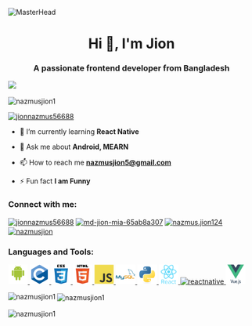 ![MasterHead](https://github.githubassets.com/assets/social-2deb6d7d43e7.jpg)

<h1 align="center">Hi 👋, I'm Jion</h1>
<h3 align="center">A passionate frontend developer from Bangladesh</h3>
<img src="https://cdn.dribbble.com/users/1162077/screenshots/3848914/programmer.gif"/>



<p align="left"> <img src="https://komarev.com/ghpvc/?username=nazmusjion1&label=Profile%20views&color=0e75b6&style=flat" alt="nazmusjion1" /> </p>

<p align="left"> <a href="https://twitter.com/jionnazmus56688" target="blank"><img src="https://img.shields.io/twitter/follow/jionnazmus56688?logo=twitter&style=for-the-badge" alt="jionnazmus56688" /></a> </p>

- 🌱 I’m currently learning **React Native**

- 💬 Ask me about **Android, MEARN**

- 📫 How to reach me **nazmusjion5@gmail.com**

- ⚡ Fun fact **I am Funny**

<h3 align="left">Connect with me:</h3>
<p align="left">
<a href="https://twitter.com/jionnazmus56688" target="blank"><img align="center" src="https://raw.githubusercontent.com/rahuldkjain/github-profile-readme-generator/master/src/images/icons/Social/twitter.svg" alt="jionnazmus56688" height="30" width="40" /></a>
<a href="https://linkedin.com/in/md-jion-mia-65ab8a307" target="blank"><img align="center" src="https://raw.githubusercontent.com/rahuldkjain/github-profile-readme-generator/master/src/images/icons/Social/linked-in-alt.svg" alt="md-jion-mia-65ab8a307" height="30" width="40" /></a>
<a href="https://fb.com/nazmus.jion124" target="blank"><img align="center" src="https://raw.githubusercontent.com/rahuldkjain/github-profile-readme-generator/master/src/images/icons/Social/facebook.svg" alt="nazmus.jion124" height="30" width="40" /></a>
<a href="https://instagram.com/nazmusjion" target="blank"><img align="center" src="https://raw.githubusercontent.com/rahuldkjain/github-profile-readme-generator/master/src/images/icons/Social/instagram.svg" alt="nazmusjion" height="30" width="40" /></a>
</p>

<h3 align="left">Languages and Tools:</h3>
<p align="left"> <a href="https://developer.android.com" target="_blank" rel="noreferrer"> <img src="https://raw.githubusercontent.com/devicons/devicon/master/icons/android/android-original-wordmark.svg" alt="android" width="40" height="40"/> </a> <a href="https://www.cprogramming.com/" target="_blank" rel="noreferrer"> <img src="https://raw.githubusercontent.com/devicons/devicon/master/icons/c/c-original.svg" alt="c" width="40" height="40"/> </a> <a href="https://www.w3schools.com/css/" target="_blank" rel="noreferrer"> <img src="https://raw.githubusercontent.com/devicons/devicon/master/icons/css3/css3-original-wordmark.svg" alt="css3" width="40" height="40"/> </a> <a href="https://www.w3.org/html/" target="_blank" rel="noreferrer"> <img src="https://raw.githubusercontent.com/devicons/devicon/master/icons/html5/html5-original-wordmark.svg" alt="html5" width="40" height="40"/> </a> <a href="https://developer.mozilla.org/en-US/docs/Web/JavaScript" target="_blank" rel="noreferrer"> <img src="https://raw.githubusercontent.com/devicons/devicon/master/icons/javascript/javascript-original.svg" alt="javascript" width="40" height="40"/> </a> <a href="https://www.mysql.com/" target="_blank" rel="noreferrer"> <img src="https://raw.githubusercontent.com/devicons/devicon/master/icons/mysql/mysql-original-wordmark.svg" alt="mysql" width="40" height="40"/> </a> <a href="https://www.python.org" target="_blank" rel="noreferrer"> <img src="https://raw.githubusercontent.com/devicons/devicon/master/icons/python/python-original.svg" alt="python" width="40" height="40"/> </a> <a href="https://reactjs.org/" target="_blank" rel="noreferrer"> <img src="https://raw.githubusercontent.com/devicons/devicon/master/icons/react/react-original-wordmark.svg" alt="react" width="40" height="40"/> </a> <a href="https://reactnative.dev/" target="_blank" rel="noreferrer"> <img src="https://reactnative.dev/img/header_logo.svg" alt="reactnative" width="40" height="40"/> </a> <a href="https://vuejs.org/" target="_blank" rel="noreferrer"> <img src="https://raw.githubusercontent.com/devicons/devicon/master/icons/vuejs/vuejs-original-wordmark.svg" alt="vuejs" width="40" height="40"/> </a> </p>

<p><img align="left" src="https://github-readme-stats.vercel.app/api/top-langs?username=nazmusjion1&show_icons=true&locale=en&layout=compact" alt="nazmusjion1" /></p>

<p>&nbsp;<img align="center" src="https://github-readme-stats.vercel.app/api?username=nazmusjion1&show_icons=true&locale=en" alt="nazmusjion1" /></p>

<p><img align="center" src="https://github-readme-streak-stats.herokuapp.com/?user=nazmusjion1&" alt="nazmusjion1" /></p>
